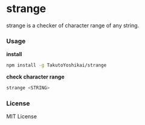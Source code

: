 # strange

strange is a checker of character range of any string.

### Usage
**install**
```bash
npm install -g TakutoYoshikai/strange
```

**check character range**
```bash
strange <STRING>
```

### License
MIT License
